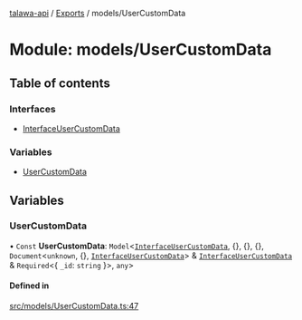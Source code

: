 [talawa-api](../README.md) / [Exports](../modules.md) / models/UserCustomData

# Module: models/UserCustomData

## Table of contents

### Interfaces

- [InterfaceUserCustomData](../interfaces/models_UserCustomData.InterfaceUserCustomData.md)

### Variables

- [UserCustomData](models_UserCustomData.md#usercustomdata)

## Variables

### UserCustomData

• `Const` **UserCustomData**: `Model`\<[`InterfaceUserCustomData`](../interfaces/models_UserCustomData.InterfaceUserCustomData.md), \{\}, \{\}, \{\}, `Document`\<`unknown`, \{\}, [`InterfaceUserCustomData`](../interfaces/models_UserCustomData.InterfaceUserCustomData.md)\> & [`InterfaceUserCustomData`](../interfaces/models_UserCustomData.InterfaceUserCustomData.md) & `Required`\<\{ `_id`: `string`  \}\>, `any`\>

#### Defined in

[src/models/UserCustomData.ts:47](https://github.com/PalisadoesFoundation/talawa-api/blob/708df7e/src/models/UserCustomData.ts#L47)
